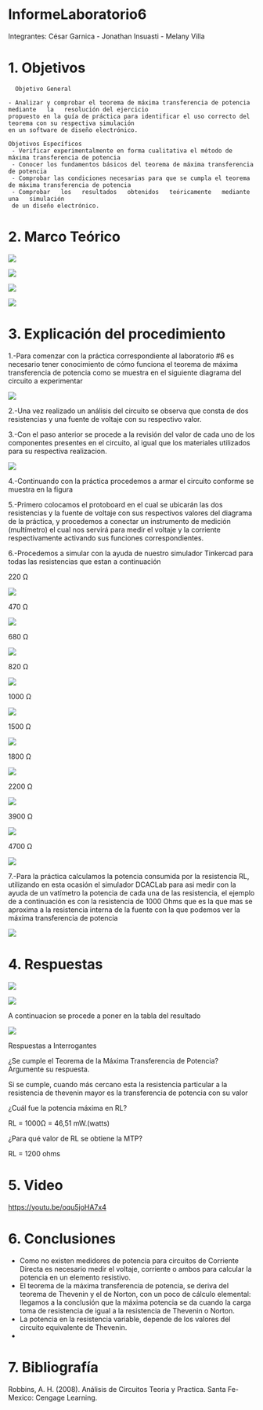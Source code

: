 # InformeLaboratorio6

Integrantes: César Garnica - Jonathan Insuasti - Melany Villa

# 1. Objetivos 

      Objetivo General
     
    - Analizar y comprobar el teorema de máxima transferencia de potencia  mediante   la   resolución del ejercicio
    propuesto en la guía de práctica para identificar el uso correcto del teorema con su respectiva simulación 
    en un software de diseño electrónico.
    
    Objetivos Específicos
     - Verificar experimentalmente en forma cualitativa el método de máxima transferencia de potencia 
     - Conocer los fundamentos básicos del teorema de máxima transferencia de potencia
     - Comprobar las condiciones necesarias para que se cumpla el teorema de máxima transferencia de potencia
     - Comprobar   los   resultados   obtenidos   teóricamente   mediante   una   simulación  
     de un diseño electrónico.

    
# 2. Marco Teórico

![](https://github.com/mjvilla1/ImagenesLab6/blob/main/maxima%20transferencia%20de%20potencia.PNG)

![](https://github.com/mjvilla1/ImagenesLab6/blob/main/Tabla%20%236.PNG)

![](https://github.com/mjvilla1/ImagenesLab6/blob/main/Tabla%20%236.1.PNG)

![](https://github.com/mjvilla1/ImagenesLab6/blob/main/Tabla%20%236.2.PNG)
# 3. Explicación  del procedimiento

1.-Para comenzar con la práctica correspondiente al laboratorio #6 es necesario tener conocimiento de cómo funciona el teorema de máxima transferencia de potencia 
como se muestra en el siguiente diagrama del circuito a experimentar 

![](https://github.com/mjvilla1/ImagenesLab6/blob/main/Circuito%20MTP.PNG)

2.-Una vez realizado un análisis del circuito se observa que consta de dos resistencias y una fuente de voltaje 
con su respectivo valor.


3.-Con el paso anterior se procede a la revisión del valor de cada uno de los componentes presentes en el circuito, 
al igual que los materiales utilizados para su respectiva realizacion. 

![](https://github.com/mjvilla1/ImagenesLab6/blob/main/Materiales%20MTP.PNG)

4.-Continuando con la práctica procedemos a armar el circuito conforme se muestra en la figura 

5.-Primero colocamos el protoboard en el cual se ubicarán las dos resistencias y la fuente de voltaje con sus respectivos valores del diagrama de la práctica, y procedemos a conectar un instrumento de medición (multímetro) el cual nos servirá para medir 
el voltaje y la corriente respectivamente activando sus funciones correspondientes.

6.-Procedemos a simular con la ayuda de nuestro simulador Tinkercad para todas las resistencias que estan a continuación 

220 Ω

![](https://github.com/mjvilla1/ImagenesLab6/blob/main/220%20Ohm.PNG)

470 Ω

![](https://github.com/mjvilla1/ImagenesLab6/blob/main/470%20Ohms.PNG)

680 Ω

![](https://github.com/mjvilla1/ImagenesLab6/blob/main/680%20Ohms.PNG)


820 Ω

![](https://github.com/mjvilla1/ImagenesLab6/blob/main/820%20Ohms.PNG)

1000 Ω

![](https://github.com/mjvilla1/ImagenesLab6/blob/main/1000%20Ohms.PNG)

1500 Ω

![](https://github.com/mjvilla1/ImagenesLab6/blob/main/1500%20Ohms.PNG)

1800 Ω

![](https://github.com/mjvilla1/ImagenesLab6/blob/main/Resistencia%20de%201800.PNG)

2200 Ω

![](https://github.com/mjvilla1/ImagenesLab6/blob/main/Resistencia%20de%202200.PNG)

3900 Ω

![](https://github.com/mjvilla1/ImagenesLab6/blob/main/Resistencia%20de%203900.PNG)

4700 Ω

![](https://github.com/mjvilla1/ImagenesLab6/blob/main/Resistencia%20de%204700.PNG)


7.-Para la práctica calculamos la potencia consumida por la resistencia RL, utilizando en esta ocasión el simulador DCACLab para asi medir con la ayuda de un vatímetro la potencia de cada una de las resistencia, el ejemplo de a continuación es con la resistencia de 1000 Ohms que es la que mas se aproxima a la resistencia interna de la fuente con la que podemos ver la máxima transferencia de potencia 

![](https://github.com/mjvilla1/ImagenesLab6/blob/main/Wattimetro.PNG)


#  4. Respuestas 

![](https://github.com/mjvilla1/ImagenesLab6/blob/main/Resistencias%201-5.PNG)

![](https://github.com/mjvilla1/ImagenesLab6/blob/main/MTP%206-10%20Resistencias.PNG)


A continuacion se procede a poner en la tabla del resultado

![](https://github.com/mjvilla1/ImagenesLab6/blob/main/Tabla%20de%20resultados.PNG)

Respuestas a Interrogantes

¿Se cumple el Teorema de la Máxima Transferencia de Potencia? Argumente su respuesta.

Si se cumple, cuando más cercano esta la resistencia particular a la resistencia de thevenin mayor es la transferencia 
de potencia con su valor

¿Cuál fue la potencia máxima en RL?

RL = 1000Ω = 46,51 mW.(watts)

¿Para qué valor de RL se obtiene la MTP?

RL = 1200 ohms

# 5. Video

https://youtu.be/oqu5joHA7x4

# 6. Conclusiones

- Como no existen medidores de potencia para circuitos de Corriente Directa es necesario medir el voltaje, 
corriente o ambos para calcular la potencia en un elemento resistivo.
- El teorema de la máxima transferencia de potencia, se deriva del teorema de Thevenin y el de Norton, 
con un poco de cálculo elemental: llegamos a la conclusión que la máxima potencia se da cuando la carga toma de 
resistencia de igual a la resistencia de Thevenin o Norton.
- La potencia en la resistencia variable, depende de los valores del circuito equivalente de Thevenin.
- 

# 7. Bibliografía 

Robbins, A. H. (2008). Análisis de Circuitos Teoria y Practica. Santa Fe-Mexico: Cengage Learning.
